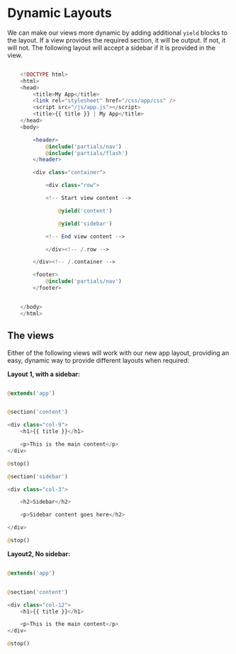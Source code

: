 # Dynamic Layouts

We can make our views more dynamic by adding additional `yield` blocks to the layout.  If a view provides the required section, it will be output.  If not, it will not.  The following layout will accept a sidebar if it is provided in the view.

```php

	<!DOCTYPE html>
	<html>
	<head>
		<title>My App</title>
		<link rel="stylesheet" href="/css/app/css" />
		<script src="/js/app.js"></script>
		<title>{{ title }} | My App</title>
	</head>
	<body>

		<header>
			@include('partials/nav')
			@include('partials/flash')
		</header>

		<div class="container">

			<div class="row">

			<!-- Start view content -->

				@yield('content')

				@yield('sidebar')

			<!-- End view content -->

			</div><!-- /.row -->

		</div><!-- /.container -->

		<footer>
			@include('partials/nav')
		</footer>


	</body>
	</html>

```

## The views

Either of the following views will work with our new app layout, providing an easy, dynamic way to provide different layouts when required:

**Layout 1, with a sidebar:**

```php

@extends('app')


@section('content')

<div class="col-9">
	<h1>{{ title }}</h1>

	<p>This is the main content</p>
</div>

@stop() 

@section('sidebar')

<div class="col-3">

	<h2>Sidebar</h2>

	<p>Sidebar content goes here</h2>

</div>

@stop()

```

**Layout2, No sidebar:**

```php

@extends('app')


@section('content')

<div class="col-12">
	<h1>{{ title }}</h1>

	<p>This is the main content</p>
</div>

@stop() 


```


